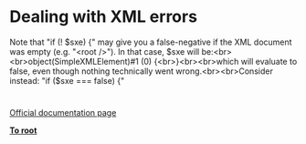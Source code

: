 # Dealing with XML errors



Note that "if (! $sxe) {" may give you a false-negative if the XML document was empty (e.g. "&lt;root /&gt;").  In that case, $sxe will be:<br><br>object(SimpleXMLElement)#1 (0) {<br>}<br><br>which will evaluate to false, even though nothing technically went wrong.<br><br>Consider instead: "if ($sxe === false) {"  

#

[Official documentation page](https://www.php.net/manual/en/simplexml.examples-errors.php)

**[To root](/README.md)**